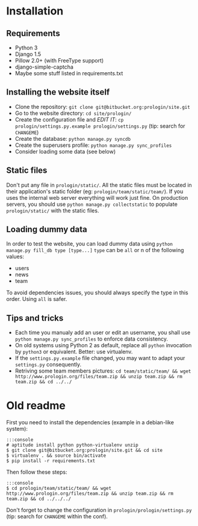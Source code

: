 # Installation


## Requirements

* Python 3
* Django 1.5
* Pillow 2.0+ (with FreeType support)
* django-simple-captcha
* Maybe some stuff listed in requirements.txt


## Installing the website itself

* Clone the repository: `git clone git@bitbucket.org:prologin/site.git`
* Go to the website directory: `cd site/prologin/`
* Create the configuration file and _EDIT IT_: `cp prologin/settings.py.example prologin/settings.py` (tip: search for `CHANGEME`)
* Create the database: `python manage.py syncdb`
* Create the superusers profile: `python manage.py sync_profiles`
* Consider loading some data (see below)


## Static files

Don't put any file in `prologin/static/`. All the static files must be located in their application's static folder (eg: `prologin/team/static/team/`). If you uses the internal web server everything will work just fine. On production servers, you should use `python manage.py collectstatic` to populate `prologin/static/` with the static files.


## Loading dummy data

In order to test the website, you can load dummy data using `python manage.py fill_db type [type...]`
`type` can be `all` or n of the following values:

* users
* news
* team

To avoid dependencies issues, you should always specify the type in this order. Using `all` is safer.


## Tips and tricks

* Each time you manualy add an user or edit an username, you shall use `python manage.py sync_profiles` to enforce data consistency.
* On old systems using Python 2 as default, replace all `python` invocation by `python3` or equivalent. Better: use virtualenv.
* If the `settings.py.example` file changed, you may want to adapt your `settings.py` consequently.
* Retriving some team members pictures: `cd team/static/team/ && wget http://www.prologin.org/files/team.zip && unzip team.zip && rm team.zip && cd ../../`



# Old readme

First you need to install the dependencies (example in a debian-like system):

    :::console
    # aptitude install python python-virtualenv unzip
    $ git clone git@bitbucket.org:prologin/site.git && cd site
    $ virtualenv . && source bin/activate
    $ pip install -r requirements.txt

Then follow these steps:

    :::console
    $ cd prologin/team/static/team/ && wget http://www.prologin.org/files/team.zip && unzip team.zip && rm team.zip && cd ../../../

Don't forget to change the configuration in `prologin/prologin/settings.py` (tip: search for `CHANGEME` within the conf).
